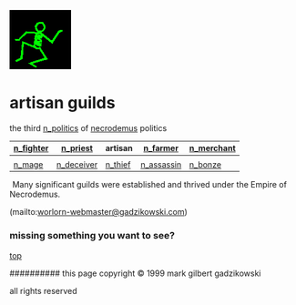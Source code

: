 ![dancer](assets/dancer.gif)

# artisan guilds



 the third  [n_politics](n_politics.md)  of  [necrodemus](necrodemus.md)  politics

|  [n_fighter](n_fighter.md)  |  [n_priest](n_priest.md)      | **artisan**             |  [n_farmer](n_farmer.md)      |  [n_merchant](n_merchant.md)  | 
| --------------------------- | ----------------------------- | ----------------------- | ----------------------------- | ----------------------------- | 
|                             |                               |                         |                               |                               | 
|  [n_mage](n_mage.md)        |  [n_deceiver](n_deceiver.md)  |  [n_thief](n_thief.md)  |  [n_assassin](n_assassin.md)  |  [n_bonze](n_bonze.md)        | 

 





 

 ![xparent](assets/xparent.gif)  Many significant guilds were established and thrived under the Empire of Necrodemus. 

 (mailto:worlorn-webmaster@gadzikowski.com) 

 
### missing something you want to see?



 [top](#top) 

 
########## this page copyright © 1999 mark gilbert gadzikowski

 all rights reserved